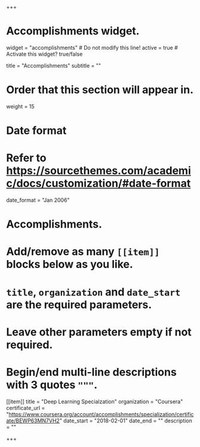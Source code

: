 +++
# Accomplishments widget.
widget = "accomplishments"  # Do not modify this line!
active = true  # Activate this widget? true/false

title = "Accomplish&shy;ments"
subtitle = ""

# Order that this section will appear in.
weight = 15

# Date format
#   Refer to https://sourcethemes.com/academic/docs/customization/#date-format
date_format = "Jan 2006"

# Accomplishments.
#   Add/remove as many `[[item]]` blocks below as you like.
#   `title`, `organization` and `date_start` are the required parameters.
#   Leave other parameters empty if not required.
#   Begin/end multi-line descriptions with 3 quotes `"""`.

[[item]]
  title = "Deep Learning Specialzation"
  organization = "Coursera"
  certificate_url = "https://www.coursera.org/account/accomplishments/specialization/certificate/BEWP63MN7VH2"
  date_start = "2018-02-01"
  date_end = ""
  description = ""

+++
